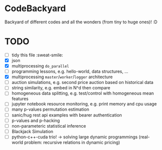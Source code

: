 # CodeBackyard

Backyard of different codes and all the wonders (from tiny to huge ones)! :D

# TODO

- [ ] tidy this file :sweat-smile:
- [x] json
- [x] multiprocessing `do_parallel`
- [ ] programming lessons, e.g. hello-world, data structures, ...
- [x] multiprocessing `master`/`worker`/`logger` architecture
- [ ] auction simulations, e.g. second price auction based on historical data
- [ ] string similarity, e.g. embed in N^d then compare
- [ ] homogeneous data splitting, e.g. test/control with homogeneous mean features
- [ ] jupyter notebook resource monitoring, e.g. print memory and cpu usage
- [ ] many p-values permutation estimation
- [ ] sanic/hug rest api examples with bearer authentication
- [ ] p-values and p-hacking
- [ ] non-parameteric statistical inference
- [ ] Blackjack Simulation
- [ ] python-c++-cuda trio! -> solving large dynamic programmings (real-world problem: recursive relations in dynamic pricing)